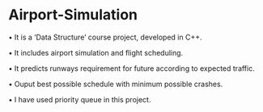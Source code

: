 # Airport-Simulation
• It is a ‘Data Structure’ course project, developed in C++.

• It includes airport simulation and flight scheduling.

• It predicts runways requirement for future according to expected traffic.

• Ouput best possible schedule with minimum possible crashes.

• I have used priority queue in this project.
